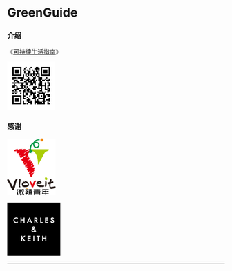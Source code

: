 # GreenGuide

### 介绍
《[可持续生活指南](https://greenguide.readthedocs.io/)》



![](_static/images/qrcode_long.png)



### 感谢

![](_static/images/vloveit_logo.png)

![](_static/images/ck_logo_123x123.png)





---


